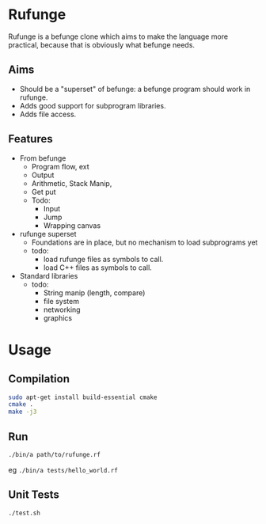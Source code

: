 # Rufunge

Rufunge is a befunge clone which aims to make the language more practical,
because that is obviously what befunge needs.

## Aims

* Should be a "superset" of befunge: a befunge program should work in rufunge.
* Adds good support for subprogram libraries.
* Adds file access.

## Features

* From befunge
    * Program flow, ext
    * Output
    * Arithmetic, Stack Manip,
    * Get put
    * Todo:
        * Input
        * Jump
        * Wrapping canvas
* rufunge superset
    * Foundations are in place, but no mechanism to load subprograms yet
    * todo:
        * load rufunge files as symbols to call.
        * load C++ files as symbols to call.
* Standard libraries
    * todo:
        * String manip (length, compare)
        * file system
        * networking
        * graphics

# Usage

## Compilation

```Bash
sudo apt-get install build-essential cmake
cmake .
make -j3
```

## Run

```Bash
./bin/a path/to/rufunge.rf
```

eg `./bin/a tests/hello_world.rf`

## Unit Tests

```Bash
./test.sh
```

